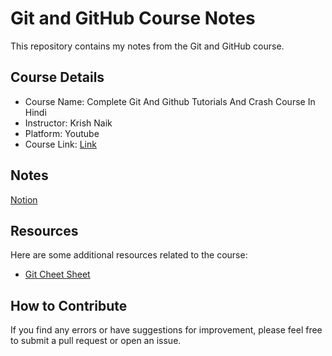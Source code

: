 # Git and GitHub Course Notes

This repository contains my notes from the Git and GitHub course.


## Course Details

- Course Name: Complete Git And Github Tutorials And Crash Course In Hindi
- Instructor: Krish Naik
- Platform: Youtube
- Course Link: [Link](https://www.youtube.com/watch?v=8KtY8ihZ8ME)

## Notes

[Notion](https://jolly-caper-66e.notion.site/Git-and-Github-83206b141de348c7a54652714be3a6d3?pvs=4)

## Resources

Here are some additional resources related to the course:

- [Git Cheet Sheet](https://education.github.com/git-cheat-sheet-education.pdf)


## How to Contribute

If you find any errors or have suggestions for improvement, please feel free to submit a pull request or open an issue.


